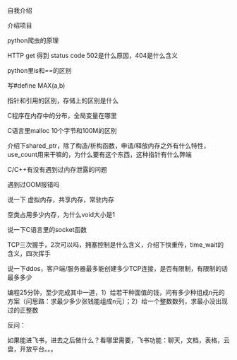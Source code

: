 自我介绍

介绍项目

python爬虫的原理

HTTP get 得到 status code 502是什么原因，404是什么含义

python里is和==的区别

写#define MAX(a,b)

指针和引用的区别，存储上的区别是什么

C程序在内存中的分布，全局变量在哪里

C语言里malloc 10个字节和100M的区别

介绍下shared_ptr，除了构造/析构函数，申请/释放内存之外有什么特性，use_count用来干嘛的，为什么要有这个东西，这种指针有什么弊端

C/C++有没有遇到过内存泄露的问题

遇到过OOM报错吗

说一下 虚拟内存，共享内存，常驻内存

空类占用多少内存，为什么void大小是1

说一下C语言里的socket函数

TCP三次握手，2次可以吗，拥塞控制是什么含义，介绍下快重传，time_wait的含义，四次挥手

说一下ddos，客户端/服务器最多能创建多少TCP连接，是否有限制，有限制的话最多多少

编程25分钟，至少完成其中一道，1）给若干种面值的钱，问有多少种组成n元的方案（问思路：求最少多少张钱能组成n元）；2）给一个整数数列，求最小没出现过的正整数

反问：

如果能进飞书，进去之后做什么？看哪里需要，飞书功能：聊天，文档，表格，云盘，开放平台。。。